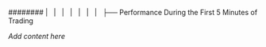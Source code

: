 ######## |   |   |   |   |   |   |   ├── Performance During the First 5 Minutes of Trading

*Add content here*